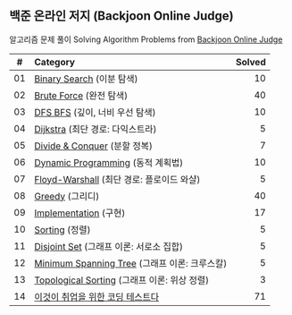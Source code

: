 ## 백준 온라인 저지 (Backjoon Online Judge)

알고리즘 문제 풀이 Solving Algorithm Problems from [Backjoon Online Judge](https://www.acmicpc.net/)

| #  |    Category    | Solved |
|:--:|:---------------|-------:|
| 01 | [Binary Search](https://github.com/wwdbsh/boj/tree/master/Binary%20Search) (이분 탐색) | 10 |
| 02 | [Brute Force](https://github.com/wwdbsh/boj/tree/master/Brute%20Force) (완전 탐색) | 40 |
| 03 | [DFS BFS](https://github.com/wwdbsh/boj/tree/master/DFS_BFS) (깊이, 너비 우선 탐색) | 10 |
| 04 | [Dijkstra](https://github.com/wwdbsh/boj/tree/master/Dijkstra) (최단 경로: 다익스트라) | 5 |
| 05 | [Divide & Conquer](https://github.com/wwdbsh/boj/tree/master/Divide%20and%20Conquer) (분할 정복) | 7 |
| 06 | [Dynamic Programming](https://github.com/wwdbsh/boj/tree/master/Dynamic%20Programming) (동적 계획법) | 10 |
| 07 | [Floyd-Warshall](https://github.com/wwdbsh/boj/tree/master/Floyd-Warshall) (최단 경로: 플로이드 와샬) | 5 |
| 08 | [Greedy](https://github.com/wwdbsh/boj/tree/master/Greedy) (그리디) | 40 |
| 09 | [Implementation](https://github.com/wwdbsh/boj/tree/master/Implementation) (구현) | 17 |
| 10 | [Sorting](https://github.com/wwdbsh/boj/tree/master/Sorting) (정렬) | 5 |
| 11 | [Disjoint Set](https://github.com/wwdbsh/boj/tree/master/Disjoint-Set) (그래프 이론: 서로소 집합) | 5 |
| 12 | [Minimum Spanning Tree](https://github.com/wwdbsh/boj/tree/master/Minimum-Spanning-Tree) (그래프 이론: 크루스칼) | 5 |
| 13 | [Topological Sorting](https://github.com/wwdbsh/boj/tree/master/Topological-Sorting) (그래프 이론: 위상 정렬) | 3 |
| 14 | [이것이 취업을 위한 코딩 테스트다](https://github.com/wwdbsh/boj/tree/master/Practice) | 71 |